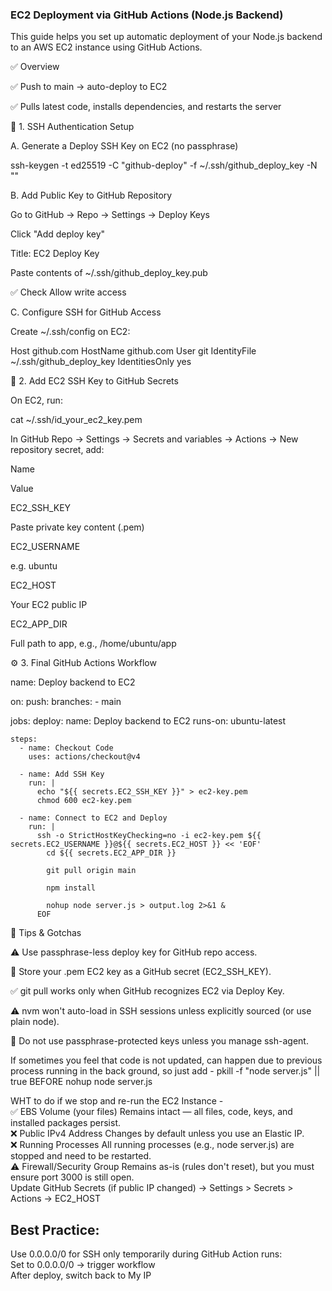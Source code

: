 ### EC2 Deployment via GitHub Actions (Node.js Backend)

This guide helps you set up automatic deployment of your Node.js backend to an AWS EC2 instance using GitHub Actions.

✅ Overview  

✅ Push to main → auto-deploy to EC2  

✅ Pulls latest code, installs dependencies, and restarts the server  

🔐 1. SSH Authentication Setup

A. Generate a Deploy SSH Key on EC2 (no passphrase)  

ssh-keygen -t ed25519 -C "github-deploy" -f ~/.ssh/github_deploy_key -N ""  

B. Add Public Key to GitHub Repository  

Go to GitHub → Repo → Settings → Deploy Keys  

Click "Add deploy key"  

Title: EC2 Deploy Key  

Paste contents of ~/.ssh/github_deploy_key.pub  

✅ Check Allow write access  

C. Configure SSH for GitHub Access  

Create ~/.ssh/config on EC2:  

Host github.com
  HostName github.com
  User git
  IdentityFile ~/.ssh/github_deploy_key
  IdentitiesOnly yes

🔐 2. Add EC2 SSH Key to GitHub Secrets

On EC2, run:

cat ~/.ssh/id_your_ec2_key.pem

In GitHub Repo → Settings → Secrets and variables → Actions → New repository secret, add:

Name

Value

EC2_SSH_KEY

Paste private key content (.pem)

EC2_USERNAME

e.g. ubuntu

EC2_HOST

Your EC2 public IP

EC2_APP_DIR

Full path to app, e.g., /home/ubuntu/app

⚙️ 3. Final GitHub Actions Workflow

name: Deploy backend to EC2

on:
  push:
    branches:
      - main

jobs:
  deploy:
    name: Deploy backend to EC2
    runs-on: ubuntu-latest

    steps:
      - name: Checkout Code
        uses: actions/checkout@v4

      - name: Add SSH Key
        run: |
          echo "${{ secrets.EC2_SSH_KEY }}" > ec2-key.pem
          chmod 600 ec2-key.pem

      - name: Connect to EC2 and Deploy
        run: |
          ssh -o StrictHostKeyChecking=no -i ec2-key.pem ${{ secrets.EC2_USERNAME }}@${{ secrets.EC2_HOST }} << 'EOF'
            cd ${{ secrets.EC2_APP_DIR }}

            git pull origin main

            npm install

            nohup node server.js > output.log 2>&1 &
          EOF

🧠 Tips & Gotchas

⚠️ Use passphrase-less deploy key for GitHub repo access.

🔐 Store your .pem EC2 key as a GitHub secret (EC2_SSH_KEY).

✅ git pull works only when GitHub recognizes EC2 via Deploy Key.

⚠️ nvm won't auto-load in SSH sessions unless explicitly sourced (or use plain node).

🚫 Do not use passphrase-protected keys unless you manage ssh-agent.

If sometimes you feel that code is not updated, can happen due to previous process running in the back ground, so just add - pkill -f "node server.js" || true 
BEFORE
nohup node server.js


WHT to do if we stop and re-run the EC2 Instance -  
✅ EBS Volume (your files)	Remains intact — all files, code, keys, and installed packages persist.  
❌ Public IPv4 Address	Changes by default unless you use an Elastic IP.  
❌ Running Processes	All running processes (e.g., node server.js) are stopped and need to be restarted.  
⚠️ Firewall/Security Group	Remains as-is (rules don't reset), but you must ensure port 3000 is still open.  
Update GitHub Secrets (if public IP changed) -> Settings > Secrets > Actions -> EC2_HOST  

## Best Practice:
Use 0.0.0.0/0 for SSH only temporarily during GitHub Action runs:  
Set to 0.0.0.0/0 → trigger workflow  
After deploy, switch back to My IP  
